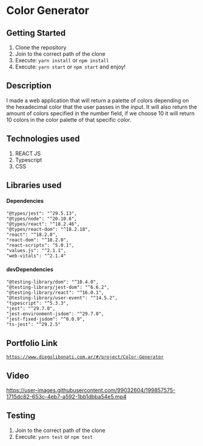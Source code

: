 # Color Generator

## Getting Started

1. Clone the repository
2. Join to the correct path of the clone
3. Execute: `yarn install` or `npm install`
4. Execute: `yarn start` or `npm start` and enjoy!

## Description

I made a web application that will return a palette of colors depending on the hexadecimal color that the user passes in the input. It will also return the amount of colors specified in the number field, if we choose 10 it will return 10 colors in the color palette of that specific color.

## Technologies used

1. REACT JS
2. Typescript
3. CSS

## Libraries used

#### Dependencies

```
"@types/jest": "^29.5.13",
"@types/node": "^20.10.6",
"@types/react": "^18.2.46",
"@types/react-dom": "^18.2.18",
"react": "^18.2.0",
"react-dom": "^18.2.0",
"react-scripts": "5.0.1",
"values.js": "^2.1.1",
"web-vitals": "^2.1.4"
```

#### devDependencies

```
"@testing-library/dom": "^10.4.0",
"@testing-library/jest-dom": "^6.6.2",
"@testing-library/react": "^16.0.1",
"@testing-library/user-event": "^14.5.2",
"typescript": "^5.3.3",
"jest": "^29.7.0",
"jest-environment-jsdom": "^29.7.0",
"jest-fixed-jsdom": "^0.0.9",
"ts-jest": "^29.2.5"
```

## Portfolio Link

[`https://www.diegolibonati.com.ar/#/project/Color-Generator`](https://www.diegolibonati.com.ar/#/project/Color-Generator)

## Video

https://user-images.githubusercontent.com/99032604/199857575-1715dc82-653c-4eb7-a592-1bb1dbba54e5.mp4

## Testing

1. Join to the correct path of the clone
2. Execute: `yarn test` or `npm test`